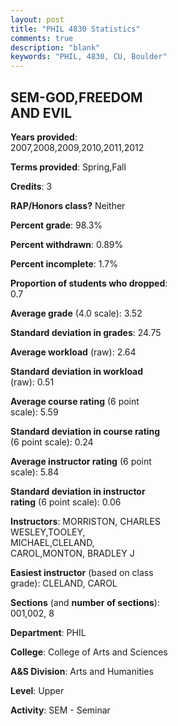 ```yaml
---
layout: post
title: "PHIL 4830 Statistics"
comments: true
description: "blank"
keywords: "PHIL, 4830, CU, Boulder"
--- 
```

<head>
<script src="https://ajax.googleapis.com/ajax/libs/jquery/2.1.3/jquery.min.js"></script>
<script src="https://dl.dropboxusercontent.com/s/pc42nxpaw1ea4o9/highcharts.js?dl=0"></script>
<!-- <script src="../assets/js/highcharts.js"></script> -->
<style type="text/css">@font-face {
	font-family: "Bebas Neue";
	src: url(https://www.filehosting.org/file/details/544349/BebasNeue%20Regular.otf) format("opentype");
	}
	h1.Bebas { 
		font-family: "Bebas Neue", Verdana, Tahoma;
	}
</style>
</head>
<body>
	<div id="container" style="float: right; width: 45%; height: 88%; margin-left: 2.5%; margin-right: 2.5%;"></div>
	<script language="JavaScript">
		$(document).ready(function() {
		var chart = {type: 'column'};
		var title = {text: 'Grade Distribution'};
		var xAxis = {categories: ['A','B','C','D','F'],crosshair: true};
		var yAxis = {min: 0,title: {text: 'Percentage'}};
		var tooltip = {headerFormat: '<center><b><span style="font-size:20px">{point.key}</span></b></center>',
		               pointFormat: '<td style="padding:0"><b>{point.y:.1f}%</b></td>',
		               footerFormat: '</table>',shared: true,useHTML: true};
		var plotOptions = {column: {pointPadding: 0.0,borderWidth: 0}};  
		var credits = {enabled: false};var series= [{name: 'Percent',data: [66.19,27.34,3.6,0.0,2.88,]}];
		var json = {};
		json.chart = chart;
		json.title = title;
		json.tooltip = tooltip;
		json.xAxis = xAxis;
		json.yAxis = yAxis;  
		json.series = series;
		json.plotOptions = plotOptions;  
		json.credits = credits;
		$('#container').highcharts(json);
	});
	</script>
</body>
			   
## SEM-GOD,FREEDOM AND EVIL

**Years provided**: 2007,2008,2009,2010,2011,2012

**Terms provided**: Spring,Fall

**Credits**: 3

**RAP/Honors class?** Neither

**Percent grade**: 98.3%

**Percent withdrawn**: 0.89%

**Percent incomplete**: 1.7%

**Proportion of students who dropped**: 0.7

**Average grade** (4.0 scale): 3.52

**Standard deviation in grades**: 24.75

**Average workload** (raw): 2.64

**Standard deviation in workload** (raw): 0.51

**Average course rating** (6 point scale): 5.59

**Standard deviation in course rating** (6 point scale): 0.24

**Average instructor rating** (6 point scale): 5.84

**Standard deviation in instructor rating** (6 point scale): 0.06

**Instructors**: MORRISTON, CHARLES WESLEY,TOOLEY, MICHAEL,CLELAND, CAROL,MONTON, BRADLEY J

**Easiest instructor** (based on class grade): CLELAND, CAROL

**Sections** (and **number of sections**): 001,002, 8

**Department**: PHIL

**College**: College of Arts and Sciences

**A&S Division**: Arts and Humanities

**Level**: Upper

**Activity**: SEM - Seminar